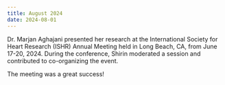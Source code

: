 ```yaml
---
title: August 2024
date: 2024-08-01
---
```


Dr. Marjan Aghajani presented her research at the International Society for Heart Research (ISHR) Annual Meeting held in Long Beach, CA, from June 17-20, 2024. During the conference, Shirin moderated a session and contributed to co-organizing the event.

The meeting was a great success!

<!--more-->




